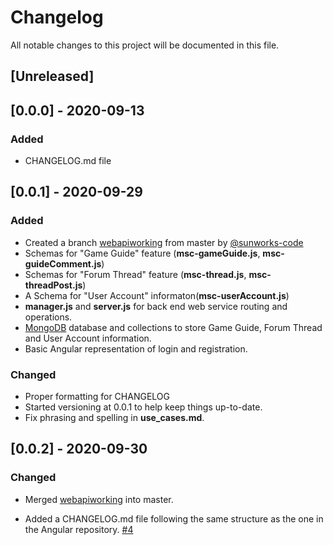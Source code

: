 # Changelog
All notable changes to this project will be documented in this file.

## [Unreleased]
## [0.0.0] - 2020-09-13

### **Added**
- CHANGELOG.md file 

## [0.0.1] - 2020-09-29

### **Added**
- Created a branch [webapiworking](https://github.com/SenecaCollegeBTSProjects/Group_20/tree/webapiworking/BTS530-web-api) from master by [@sunworks-code](https://github.com/sunworks-code) 
- Schemas for "Game Guide" feature (**msc-gameGuide.js**, **msc-guideComment.js**)
- Schemas for "Forum Thread" feature (**msc-thread.js**, **msc-threadPost.js**)
- A Schema for "User Account" informaton(**msc-userAccount.js**)
- **manager.js** and **server.js** for back end web service routing and operations.
- [MongoDB](https://cloud.mongodb.com/v2/5f6fa997b20a192654de510b#metrics/replicaSet/5f6fab7880c06236a17b03bd/explorer/GameWebsite/forumThreads/find) database and collections to store Game Guide, Forum Thread and User Account information.
- Basic Angular representation of login and registration.


### **Changed**
- Proper formatting for CHANGELOG
- Started versioning at 0.0.1 to help keep things up-to-date.
- Fix phrasing and spelling in **use_cases.md**.


## [0.0.2] - 2020-09-30

### **Changed**
- Merged [webapiworking](https://github.com/SenecaCollegeBTSProjects/Group_20/tree/webapiworking/BTS530-web-api) into master.

* Added a CHANGELOG.md file following the same structure as the one in the Angular repository. [#4](https://github.com/SenecaCollegeBTSProjects/Group_20/issues/4#issue-700682924)
